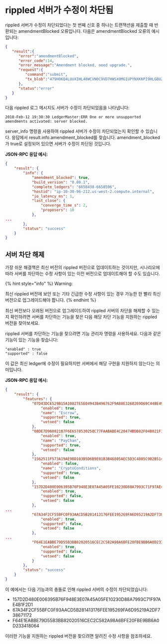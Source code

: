 # rippled 서버가 수정이 차단됨

rippled 서버가 수정이 차단되었다는 첫 번째 신호 중 하나는 트랜잭션을 제출할 때 반환되는 amendmentBlocked 오류입니다. 다음은 amendmentBlocked 오류의 예시입니다:

```json
{
   "result":{
      "error":"amendmentBlocked",
      "error_code":14,
      "error_message":"Amendment blocked, need upgrade.",
      "request":{
         "command":"submit",
         "tx_blob":"479H0KQ4LUUXIHL48WCVN0C9VD7HWSX0MG1UPYNXK6PI9HLGBU2U10K3HPFJSROFEG5VD749WDPHWSHXXO72BOSY2G8TWUDOJNLRTR9LTT8PSOB9NNZ485EY2RD9D80FLDFRBVMP1RKMELILD7I922D6TBCAZK30CSV6KDEDUMYABE0XB9EH8C4LE98LMU91I9ZV2APETJD4AYFEN0VNMIT1XQ122Y2OOXO45GJ737HHM5XX88RY7CXHVWJ5JJ7NYW6T1EEBW9UE0NLB2497YBP9V1XVAEK8JJYVRVW0L03ZDXFY8BBHP6UBU7ZNR0JU9GJQPNHG0DK86S4LLYDN0BTCF4KWV2J4DEB6DAX4BDLNPT87MM75G70DFE9W0R6HRNWCH0X075WHAXPSH7S3CSNXPPA6PDO6UA1RCCZOVZ99H7968Q37HACMD8EZ8SU81V4KNRXM46N520S4FVZNSJHA"
      },
      "status":"error"
   }
}
```

다음 rippled 로그 메시지도 서버가 수정이 차단되었음을 나타냅니다:

```
2018-Feb-12 19:38:30 LedgerMaster:ERR One or more unsupported amendments activated: server blocked.
```

server\_info 명령을 사용하여 rippled 서버가 수정이 차단되었는지 확인할 수 있습니다. 응답에서 result.info.amendment\_blocked를 찾습니다. amendment\_blocked가 true로 설정되어 있으면 서버가 수정이 차단된 것입니다.

**JSON-RPC 응답 예시:**

```json
{
    "result": {
        "info": {
            "amendment_blocked": true,
            "build_version": "0.80.1",
            "complete_ledgers": "6658438-6658596",
            "hostid": "ip-10-30-96-212.us-west-2.compute.internal",
            "io_latency_ms": 1,
            "last_close": {
                "converge_time_s": 2,
                "proposers": 10
            },
...
        },
        "status": "success"
    }
}
```

## 서버 차단 해제

가장 쉬운 해결책은 최신 버전의 rippled 버전으로 업데이트하는 것이지만, 시나리오에 따라 서버를 차단하는 수정 사항이 있는 이전 버전으로 업데이트해야 할 수도 있습니다.

{% hint style="info" %}
Warning:

최신 rippled 버전에 보안 또는 기타 긴급한 수정 사항이 있는 경우 가능한 한 빨리 최신 버전으로 업그레이드해야 합니다.
{% endhint %}

최신 버전보다 오래된 버전으로 업그레이드하여 rippled 서버의 차단을 해제할 수 있는지 확인하려면 서버를 차단하는 기능을 찾은 다음 해당 차단 기능을 지원하는 rippled 버전을 찾아보세요.

rippled 서버를 차단하는 기능을 찾으려면 기능 관리자 명령을 사용하세요. 다음과 같은 기능이 있는 기능을 찾습니다:

```
"enabled" : true
"supported" : false
```

이 값은 최신 ledger에 수정이 필요하지만 서버에서 해당 구현을 지원하지 않는다는 의미입니다.

**JSON-RPC 응답 예시:**

```json
{
    "result": {
        "features": {
            "07D43DCE529B15A10827E5E04943B496762F9A88E3268269D69C44BE49E21104": {
                "enabled": true,
                "name": "Escrow",
                "supported": true,
                "vetoed": false
            },
            "08DE7D96082187F6E6578530258C77FAABABE4C20474BDB82F04B021F1A68647": {
                "enabled": true,
                "name": "PayChan",
                "supported": true,
                "vetoed": false
            },
            "1562511F573A19AE9BD103B5D6B9E01B3B46805AEC5D3C4805C902B514399146": {
                "enabled": false,
                "name": "CryptoConditions",
                "supported": true,
                "vetoed": false
            },
            "157D2D480E006395B76F948E3E07A45A05FE10230D88A7993C71F97AE4B1F2D1": {
                "enabled": true,
                "supported": false,
                "vetoed": false
            },
...
            "67A34F2CF55BFC0F93AACD5B281413176FEE195269FA6D95219A2DF738671172": {
                "enabled": true,
                "supported": false,
                "vetoed": false
            },
...
            "F64E1EABBE79D55B3BB82020516CEC2C582A98A6BFE20FBE9BB6A0D233418064": {
                "enabled": true,
                "supported": false,
                "vetoed": false
            }
        },
        "status": "success"
    }
}
```

이 예에서는 다음 기능과의 충돌로 인해 rippled 서버의 수정이 차단되었습니다:

* 157D2D480E006395B76F948E3E07A45A05FE10230D88A7993C71F97AE4B1F2D1
* 67A34F2CF55BFC0F93AACD5B281413176FEE195269FA6D95219A2DF738671172
* F64E1EABBE79D55B3BB82020516CEC2C582A98A6BFE20FBE9BB6A0D233418064

이러한 기능을 지원하는 rippled 버전을 찾으려면 알려진 수정 사항을 참조하세요.

&#x20;
